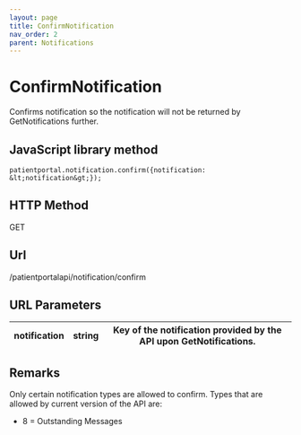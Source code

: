 ```yaml
---
layout: page
title: ConfirmNotification
nav_order: 2
parent: Notifications
---
```


# ConfirmNotificationConfirms notification so the notification will not be returned by GetNotifications further.## JavaScript library method```patientportal.notification.confirm({notification: &lt;notification&gt;});```## HTTP MethodGET## ****Url****/patientportalapi/notification/confirm## URL Parameters| notification | string | Key of the notification provided by the API upon GetNotifications. || --- | --- | --- |## RemarksOnly certain notification types are allowed to confirm. Types that are allowed by current version of the API are:- 8 = Outstanding Messages